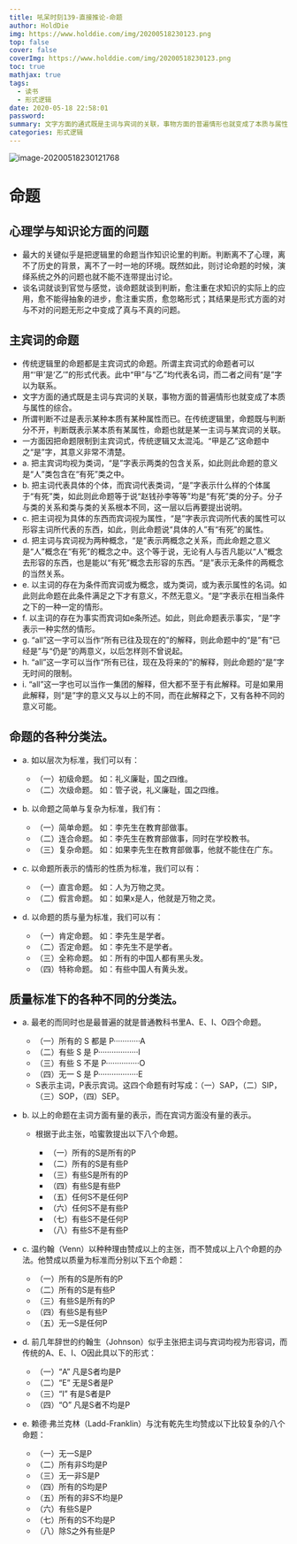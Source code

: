 ```yaml
---
title: 吼呆时刻139-直接推论-命题
author: HoldDie
img: https://www.holddie.com/img/20200518230123.png
top: false
cover: false
coverImg: https://www.holddie.com/img/20200518230123.png
toc: true
mathjax: true
tags:
  - 读书
  - 形式逻辑
date: 2020-05-18 22:58:01
password:
summary: 文字方面的通式既是主词与宾词的关联，事物方面的普遍情形也就变成了本质与属性的综合。
categories: 形式逻辑
---
```


![image-20200518230121768](https://www.holddie.com/img/20200518230123.png)

# 命题

## 心理学与知识论方面的问题

- 最大的关键似乎是把逻辑里的命题当作知识论里的判断。判断离不了心理，离不了历史的背景，离不了一时一地的环境。既然如此，则讨论命题的时候，演绎系统之外的问题也就不能不连带提出讨论。
- 谈名词就谈到官觉与感觉，谈命题就谈到判断，愈注重在求知识的实际上的应用，愈不能得抽象的进步，愈注重实质，愈忽略形式；其结果是形式方面的对与不对的问题无形之中变成了真与不真的问题。

## 主宾词的命题

- 传统逻辑里的命题都是主宾词式的命题。所谓主宾词式的命题者可以用“‘甲’是‘乙’”的形式代表。此中“甲”与“乙”均代表名词，而二者之间有“是”字以为联系。
- 文字方面的通式既是主词与宾词的关联，事物方面的普遍情形也就变成了本质与属性的综合。
- 所谓判断不过是表示某种本质有某种属性而已。在传统逻辑里，命题既与判断分不开，判断既表示某本质有某属性，命题也就是某一主词与某宾词的关联。
- 一方面因把命题限制到主宾词式，传统逻辑又太混沌。“甲是乙”这命题中之“是”字，其意义非常不清楚。
- a. 把主宾词均视为类词，“是”字表示两类的包含关系，如此则此命题的意义是“人”类包含在“有死”类之中。
- b. 把主词代表具体的个体，而宾词代表类词，“是”字表示什么样的个体属于“有死”类，如此则此命题等于说“赵钱孙李等等”均是“有死”类的分子。分子与类的关系和类与类的关系根本不同，这一层以后再要提出说明。
- c. 把主词视为具体的东西而宾词视为属性，“是”字表示宾词所代表的属性可以形容主词所代表的东西，如此，则此命题说“具体的人”有“有死”的属性。
- d. 把主词与宾词视为两种概念，“是”表示两概念之关系，而此命题之意义是“人”概念在“有死”的概念之中。这个等于说，无论有人与否凡能以“人”概念去形容的东西，也是能以“有死”概念去形容的东西。“是”表示无条件的两概念的当然关系。
- e. 以主词的存在为条件而宾词或为概念，或为类词，或为表示属性的名词。如此则此命题在此条件满足之下才有意义，不然无意义。“是”字表示在相当条件之下的一种一定的情形。
- f. 以主词的存在为事实而宾词如e条所述。如此，则此命题表示事实，“是”字表示一种实然的情形。
- g. “all”这一字可以当作“所有已往及现在的”的解释，则此命题中的“是”有“已经是”与“仍是”的两意义，以后怎样则不曾说起。
- h. “all”这一字可以当作“所有已往，现在及将来的”的解释，则此命题的“是”字无时间的限制。
- i. “all”这一字也可以当作一集团的解释，但大都不至于有此解释。可是如果用此解释，则“是”字的意义又与以上的不同，而在此解释之下，又有各种不同的意义可能。

## 命题的各种分类法。

- a. 如以层次为标准，我们可以有：

	- （一）初级命题。 如：礼义廉耻，国之四维。
	- （二）次级命题。 如：管子说，礼义廉耻，国之四维。

- b. 以命题之简单与复杂为标准，我们有：

	- （一）简单命题。 如：李先生在教育部做事。
	- （二）连合命题。 如：李先生在教育部做事，同时在学校教书。
	- （三）复杂命题。 如：如果李先生在教育部做事，他就不能住在广东。

- c. 以命题所表示的情形的性质为标准，我们可以有：

	- （一）直言命题。 如：人为万物之灵。
	- （二）假言命题。 如：如果x是人，他就是万物之灵。

- d. 以命题的质与量为标准，我们可以有：

	- （一）肯定命题。 如：李先生是学者。
	- （二）否定命题。 如：李先生不是学者。
	- （三）全称命题。 如：所有的中国人都有黑头发。
	- （四）特称命题。 如：有些中国人有黄头发。

## 质量标准下的各种不同的分类法。

- a. 最老的而同时也是最普遍的就是普通教科书里A、E、I、O四个命题。

	- （一）所有的 S 都是 P············A
	- （二）有些 S 是 P··················I
	- （三）有些 S 不是 P···············O
	- （四）无一 S 是 P··················E
	- S表示主词，P表示宾词。这四个命题有时写成：（一）SAP，（二）SIP，（三）SOP，（四）SEP。

- b. 以上的命题在主词方面有量的表示，而在宾词方面没有量的表示。

	- 根据于此主张，哈蜜敦提出以下八个命题。

		- （一）所有的S是所有的P
		- （二）所有的S是有些P
		- （三）有些S是所有的P 
		- （四）有些S是有些P 
		- （五）任何S不是任何P
		- （六）任何S不是有些P
		- （七）有些S不是任何P
		- （八）有些S不是有些P

- c. 温约翰（Venn）以种种理由赞成以上的主张，而不赞成以上八个命题的办法。他赞成以质量为标准而分别以下五个命题：

	- （一）所有的S是所有的P
	- （二）所有的S是有些P
	- （三）有些S是所有的P
	- （四）有些S是有些P
	- （五）无一S是任何P

- d. 前几年辞世的约翰生（Johnson）似乎主张把主词与宾词均视为形容词，而传统的A、E、I、O因此具以下的形式：

	- （一）“A” 凡是S者均是P
	- （二）“E” 无是S者是P
	- （三）“I” 有是S者是P
	- （四）“O” 凡是S者不均是P

- e. 赖德·弗兰克林（Ladd-Franklin）与沈有乾先生均赞成以下比较复杂的八个命题：

	- （一）无一S是P
	- （二）所有非S均是P
	- （三）无一非S是P
	- （四）所有的S均是P
	- （五）所有的非S不均是P
	- （六）有些S是P
	- （七）所有的S不均是P
	- （八）除S之外有些是P
